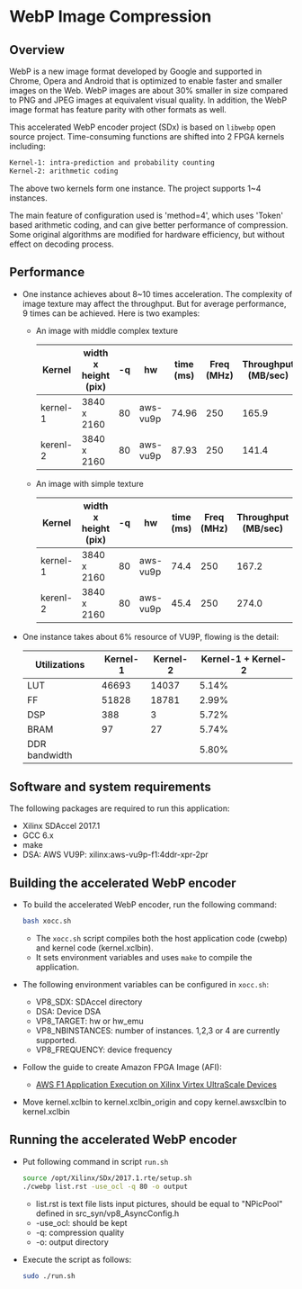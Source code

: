 # WebP Image Compression

## Overview
WebP is a new image format developed by Google and supported in Chrome, Opera and Android that is optimized to enable faster and smaller images on the Web.
WebP images are about 30% smaller in size compared to PNG and JPEG images at equivalent visual quality. In addition, the WebP image format has feature parity with other formats as well.

This accelerated WebP encoder project (SDx) is based on `libwebp` open source project. Time-consuming functions are shifted into 2 FPGA kernels including:

  ```bash
  Kernel-1: intra-prediction and probability counting
  Kernel-2: arithmetic coding
  ```
The above two kernels form one instance. The project supports 1~4 instances.

The main feature of configuration used is 'method=4', which uses 'Token' based arithmetic coding, and can give better performance of compression.
Some original algorithms are modified for hardware efficiency, but without effect on decoding process.

## Performance
* One instance achieves about 8~10 times acceleration. The complexity of image texture may affect the throughput. But for average performance, 9 times can be achieved. Here is two examples:

  - An image with middle complex texture
  
    | Kernel | width x height (pix) | -q | hw | time (ms) | Freq (MHz) | Throughput (MB/sec) |
    | ------ | -------------------- | -- | -- | --------- | --------- |  ------------------ |
    | kernel-1 | 3840 x 2160 | 80 | aws-vu9p | 74.96 | 250 | 165.9 |
    | kerenl-2 | 3840 x 2160 | 80 | aws-vu9p | 87.93 | 250 | 141.4 |
    
  - An image with simple texture

    | Kernel | width x height (pix) | -q | hw | time (ms) | Freq (MHz) | Throughput (MB/sec)|
    | ------ | -------------------- | -- | -- | --------- | ---------- | ---------- |
    | kernel-1 | 3840 x 2160 | 80 | aws-vu9p | 74.4 | 250 | 167.2 |
    | kerenl-2 | 3840 x 2160 | 80 | aws-vu9p | 45.4 | 250 | 274.0 |

* One instance takes about 6% resource of VU9P, flowing is the detail:

    | Utilizations  |   Kernel-1   |   Kernel-2   | Kernel-1 + Kernel-2 |
    | ------------  |   --------   |   --   | ----------- |
    | LUT |           46693  |  14037 |  5.14%  |
    | FF  |           51828  |  18781 |  2.99%  |
    | DSP |            388   |    3   |  5.72%  |
    | BRAM |           97    |   27   |  5.74%  |
    | DDR bandwidth |        |        |  5.80%  |


## Software and system requirements
The following packages are required to run this application:
* Xilinx SDAccel 2017.1
* GCC 6.x
* make
* DSA: AWS VU9P: xilinx:aws-vu9p-f1:4ddr-xpr-2pr


## Building the accelerated WebP encoder
* To build the accelerated WebP encoder, run the following command:
    ```bash
    bash xocc.sh
    ```
    - The `xocc.sh` script compiles both the host application code (cwebp) and kernel code (kernel.xclbin). 
    - It sets environment variables and uses `make` to compile the application.

    
* The following environment variables can be configured in `xocc.sh`:
    - VP8_SDX: SDAccel directory
    - DSA: Device DSA
    - VP8_TARGET: hw or hw_emu
    - VP8_NBINSTANCES: number of instances. 1,2,3 or 4 are currently supported.
    - VP8_FREQUENCY: device frequency


* Follow the guide to create Amazon FPGA Image (AFI):
    - [AWS F1 Application Execution on Xilinx Virtex UltraScale Devices](https://github.com/aws/aws-fpga/blob/master/SDAccel/README.md)


* Move kernel.xclbin to kernel.xclbin_origin and copy kernel.awsxclbin to kernel.xclbin
   

## Running the accelerated WebP encoder
* Put following command in script `run.sh`
    ```bash
    source /opt/Xilinx/SDx/2017.1.rte/setup.sh
    ./cwebp list.rst -use_ocl -q 80 -o output
    ```
    - list.rst is text file lists input pictures, should be equal to "NPicPool" defined in src_syn/vp8_AsyncConfig.h
    - -use_ocl: should be kept
    - -q: compression quality
    - -o: output directory
  

* Execute the script as follows:
    ```bash
    sudo ./run.sh
    ```
